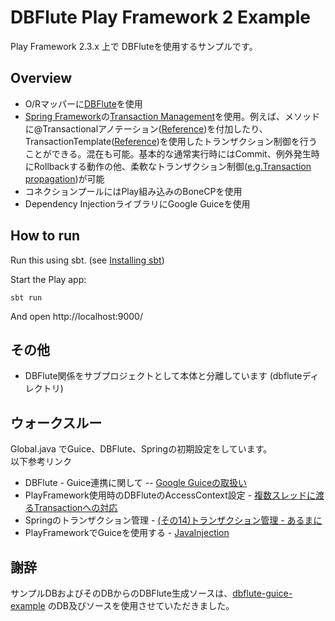 # DBFlute Play Framework 2 Example
Play Framework 2.3.x 上で DBFluteを使用するサンプルです。

## Overview

* O/Rマッパーに[DBFlute](http://dbflute.seasar.org/ja/introduction/index.html)を使用
* [Spring Framework](https://projects.spring.io/spring-framework/)の[Transaction Management](https://docs.spring.io/spring/docs/4.0.3.RELEASE/spring-framework-reference/html/transaction.html)を使用。例えば、メソッドに@Transactionalアノテーション([Reference](https://docs.spring.io/spring/docs/4.0.3.RELEASE/spring-framework-reference/html/transaction.html#transaction-declarative-annotations))を付加したり、TransactionTemplate([Reference](https://docs.spring.io/spring/docs/4.0.3.RELEASE/spring-framework-reference/html/transaction.html#tx-prog-template))を使用したトランザクション制御を行うことができる。混在も可能。基本的な通常実行時にはCommit、例外発生時にRollbackする動作の他、柔軟なトランザクション制御([e.g.Transaction propagation](https://docs.spring.io/spring/docs/4.0.3.RELEASE/spring-framework-reference/htmlsingle/#tx-propagation))が可能
* コネクションプールにはPlay組み込みのBoneCPを使用
* Dependency InjectionライブラリにGoogle Guiceを使用

## How to run
Run this using sbt. (see [Installing sbt](http://www.scala-sbt.org/1.x/docs/Setup.html))

Start the Play app:

```
sbt run
```

And open http://localhost:9000/

## その他

* DBFlute関係をサブプロジェクトとして本体と分離しています (dbfluteディレクトリ)

## ウォークスルー

Global.java でGuice、DBFlute、Springの初期設定をしています。  
以下参考リンク
* DBFlute - Guice連携に関して -- [Google Guiceの取扱い](http://dbflute.seasar.org/ja/manual/reference/diway/guice/)
* PlayFramework使用時のDBFluteのAccessContext設定 - [複数スレッドに渡るTransactionへの対応](https://github.com/seasarorg/dbflute-play/issues/6#issuecomment-42439800)
* Springのトランザクション管理 - [(その14)トランザクション管理 - あるまに](http://d.hatena.ne.jp/arumani/20070327/1175006088)
* PlayFrameworkでGuiceを使用する - [JavaInjection](https://www.playframework.com/documentation/2.3.x/JavaInjection)

## 謝辞
サンプルDBおよびそのDBからのDBFlute生成ソースは、[dbflute-guice-example](https://github.com/seasarorg/dbflute-example-container/tree/master/dbflute-guice-example) のDB及びソースを使用させていただきました。
